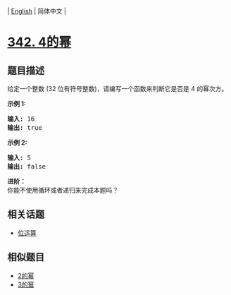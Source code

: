 
| [English](README_EN.md) | 简体中文 |

# [342. 4的幂](https://leetcode-cn.com/problems/power-of-four/)

## 题目描述

<p>给定一个整数 (32 位有符号整数)，请编写一个函数来判断它是否是 4&nbsp;的幂次方。</p>

<p><strong>示例 1:</strong></p>

<pre><strong>输入: </strong>16
<strong>输出: </strong>true
</pre>

<p><strong>示例 2:</strong></p>

<pre><strong>输入: </strong>5
<strong>输出: </strong>false</pre>

<p><strong>进阶：</strong><br>
你能不使用循环或者递归来完成本题吗？</p>


## 相关话题

- [位运算](https://leetcode-cn.com/tag/bit-manipulation)

## 相似题目

- [2的幂](../power-of-two/README.md)
- [3的幂](../power-of-three/README.md)
